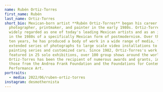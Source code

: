 ```yaml
---
name: Rubén Ortiz-Torres
first_name: Rubén
last_name: Ortiz-Torres
short_bio: Mexican-born artist **Rubén Ortiz-Torres** began his career as a
  photographer, printmaker, and painter in the early 1980s. Ortiz-Torres is
  widely regarded as one of today's leading Mexican artists and as an innovator
  in the 1980s of a specifically Mexican form of postmodernism. Over the past
  ten years, he has produced a body of work in a wide range of media, from
  extended series of photographs to large scale video installations to major
  painting series and customized cars. Since 1982, Ortiz-Torres's work has been
  featured in 25 solo exhibitions, over 100 group shows around the world.
  Ortiz-Torres has been the recipient of numerous awards and grants, including
  those from the Andrea Frank Foundation and the Foundations for Contemporary
  Performance Art.
portraits:
  - media: 2022/06/ruben-ortiz-torres
instagram: desmothernista
---
```

